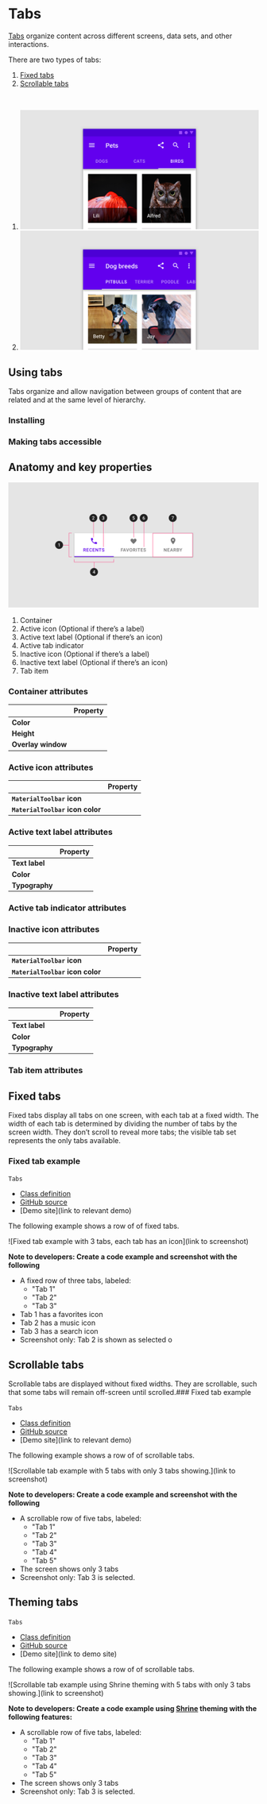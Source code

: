 <!--docs:
title: "Tabs"
layout: detail
section: components
excerpt: "Tabs organize and allow navigation between groups of content that are related and at the same level of hierarchy."
iconId:
path: /catalog/tabs
-->

# Tabs

[Tabs](https://material.io/components/tabs/) organize content across different screens, data sets, and other interactions.

There are two types of tabs:
1. [Fixed tabs](#fixed-tabs)
1. [Scrollable tabs](#scrollable-tabs)

<br>

1. ![fixed tab example](assets/tabs-fixed-hero.png)
1. ![scrollabe tab example](assets/tabs-scrollable-hero.png)

## Using tabs

Tabs organize and allow navigation between groups of content that are related and at the same level of hierarchy.

### Installing 

### Making tabs accessible

## Anatomy and key properties

![Tabs anatomy diagram](assets/tabs-anatomy.png)

1. Container
1. Active icon (Optional if there’s a label)
1. Active text label (Optional if there’s an icon)
1. Active tab indicator
1. Inactive icon (Optional if there’s a label)
1. Inactive text label (Optional if there’s an icon)
1. Tab item

### Container attributes

&nbsp; | Property
------ | --------- 
**Color** |  
**Height** |  
**Overlay window** |  

### Active  icon attributes

&nbsp; | Property
------ | --------- 
**`MaterialToolbar` icon** | 
**`MaterialToolbar` icon color** |  

### Active text label attributes

&nbsp;         | Property
-------------- | ------------------------ 
**Text label** | 
**Color**      | 
**Typography** | 

### Active tab indicator attributes


### Inactive  icon attributes

&nbsp; | Property
------ | --------- 
**`MaterialToolbar` icon** | 
**`MaterialToolbar` icon color** | 

### Inactive text label attributes

&nbsp;         | Property
-------------- | ------------------------ 
**Text label** | 
**Color**      |
**Typography** | 


### Tab item attributes




## Fixed tabs

Fixed tabs display all tabs on one screen, with each tab at a fixed width. The width of each tab is determined by dividing the number of tabs by the screen width. They don’t scroll to reveal more tabs; the visible tab set represents the only tabs available.

### Fixed tab example

`Tabs`
* [Class definition](https://api.flutter.dev/flutter/material/TabBar-class.html)
* [GitHub source](https://github.com/flutter/flutter/blob/master/packages/flutter/lib/src/material/tabs.dart)
* [Demo site](link to relevant demo)

The following example shows a row of of fixed tabs.

![Fixed tab example with 3 tabs, each tab has an icon](link to screenshot)


**Note to developers: Create a code example and screenshot with the following**
* A fixed row of three tabs, labeled:
    * "Tab 1"
    * "Tab 2"
    * "Tab 3"
* Tab 1 has a favorites icon
* Tab 2 has a music icon
* Tab 3 has a search icon
* Screenshot only: Tab 2 is shown as selected
o
## Scrollable tabs

Scrollable tabs are displayed without fixed widths. They are scrollable, such that some tabs will remain off-screen until scrolled.### Fixed tab example

`Tabs`
* [Class definition](https://api.flutter.dev/flutter/material/TabBar-class.html)
* [GitHub source](https://github.com/flutter/flutter/blob/master/packages/flutter/lib/src/material/tabs.dart)
* [Demo site](link to relevant demo)

The following example shows a row of of scrollable tabs.

![Scrollable tab example with 5 tabs with only 3 tabs showing.](link to screenshot)


**Note to developers: Create a code example and screenshot with the following**
* A scrollable row of five tabs, labeled:
    * "Tab 1"
    * "Tab 2"
    * "Tab 3"
    * "Tab 4"
    * "Tab 5"
* The screen shows only 3 tabs
* Screenshot only: Tab 3 is selected.

## Theming tabs


`Tabs`
* [Class definition](https://api.flutter.dev/flutter/material/TabBar-class.html)
* [GitHub source](https://github.com/flutter/flutter/blob/master/packages/flutter/lib/src/material/tabs.dart)
* [Demo site](link to demo site)

The following example shows a row of of scrollable tabs.

![Scrollable tab example using Shrine theming with 5 tabs with only 3 tabs showing.](link to screenshot)


**Note to developers: Create a code example using [Shrine](https://material.io/design/material-studies/shrine.html) theming with the following features:**

* A scrollable row of five tabs, labeled:
    * "Tab 1"
    * "Tab 2"
    * "Tab 3"
    * "Tab 4"
    * "Tab 5"
* The screen shows only 3 tabs
* Screenshot only: Tab 3 is selected.


